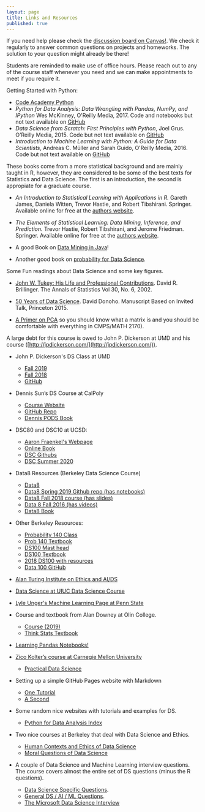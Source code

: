 ```yaml
---
layout: page
title: Links and Resources
published: true
---
```


If you need help please check the [discussion board on Canvas!](https://tulane.instructure.com/courses/2206549/discussion_topics). We check it regularly to answer common questions on projects and homeworks.  The solution to your question might already be there!

Students are reminded to make use of office hours.  Please reach out to any of the course staff whenever you need and we can make appointments to meet if you require it.

Getting Started with Python:
* [Code Academy Python](https://www.codecademy.com/learn/learn-python-3)
* *Python for Data Analysis: Data Wrangling with Pandas, NumPy, and IPython* Wes McKinney, O'Reilly Media, 2017. Code and notebooks but not text available on [GitHub](https://github.com/wesm/pydata-book)
* *Data Science from Scratch: First Principles with Python*, Joel Grus. O’Reilly Media, 2015. Code but not text available on [GitHub](https://github.com/joelgrus/data-science-from-scratch)
* *Introduction to Machine Learning with Python: A Guide for Data Scientists*, Andreas C. Müller and Sarah Guido, O'Reilly Media, 2016.  Code but not text available on [GitHub](https://github.com/amueller/introduction_to_ml_with_python)

These books come from a more statistical background and are mainly taught in R, however, they are considered to be some of the best texts for Statistics and Data Science.  The first is an introduction, the second is appropiate for a graduate course.
* *An Introduction to Statistical Learning with Applications in R.* Gareth James, Daniela Witten, Trevor Hastie, and Robert Tibshirani. Springer.  Available online for free at the [authors website](http://faculty.marshall.usc.edu/gareth-james/ISL/).
* *The Elements of Statistical Learning: Data Mining, Inference, and Prediction.* Trevor Hastie, Robert Tibshirani, and Jerome Friedman. Springer.  Available online for free at the [authors website](https://web.stanford.edu/~hastie/ElemStatLearn/).

* A good Book on [Data Mining in Java](https://www.cs.waikato.ac.nz/ml/weka/book.html)!

* Another good book on [probability for Data Science](http://theanalysisofdata.com/).

Some Fun readings about Data Science and some key figures.
* [John W. Tukey: His Life and Professional Contributions](https://cmsc320.github.io/files/tukey.pdf).  David R. Brillinger.  The Annals of Statistics Vol 30, No. 6, 2002.
* [50 Years of Data Science](https://courses.csail.mit.edu/18.337/2015/docs/50YearsDataScience.pdf). David Donoho.  Manuscript Based on Invited Talk, Princeton 2015.

* [A Primer on PCA](https://www.cs.princeton.edu/picasso/mats/PCA-Tutorial-Intuition_jp.pdf) so you should know what a matrix is and you should be comfortable with everything in CMPS/MATH 2170).

A large debt for this course is owed to John P. Dickerson at UMD and his course ([http://jpdickerson.com/](http://jpdickerson.com/)).

* John P. Dickerson's DS Class at UMD 
  * [Fall 2019](https://cmsc320.github.io/) 
  * [Fall 2018](http://www.cs.umd.edu/class/fall2018/cmsc320/) 
  * [GitHub](https://github.com/cmsc320)

* Dennis Sun’s DS Course at CalPoly 
  * [Course Website](http://users.csc.calpoly.edu/~dsun09/data301/lectures.html)
  * [GitHub Repo](https://github.com/dlsun/Data301Winter2019)
  * [Dennis PODS Book](https://github.com/dlsun/pods)

* DSC80 and DSC10 at UCSD:
  * [Aaron Fraenkel's Webpage](https://afraenkel.github.io/)
  * [Online Book](https://afraenkel.github.io/practical-data-science/)
  * [DSC Githubs](https://github.com/ucsd-ets)
  * [DSC Summer 2020](https://github.com/ucsd-ets/dsc10-su20-public)


* Data8 Resources (Berkeley Data Science Course)
  * [Data8](http://data8.org/) 
  * [Data8 Spring 2019 Github repo (has notebooks)](https://github.com/data-8/materials-sp19)
  * [Data8 Fall 2018 course (has slides)](http://data8.org/fa18/)
  * [Data 8 Fall 2016 (has videos)](http://data8.org/fa16/)
  * [Data8 Book](https://www.inferentialthinking.com/chapters/intro)

* Other Berkeley Resources:
  * [Probability 140 Class](http://prob140.org/)
  * [Prob 140 Textbook](http://prob140.org/textbook/chapters/README)
  * [DS100 Mast head](http://www.ds100.org/)
  * [DS100 Textbook](https://www.textbook.ds100.org/)
  * [2018 DS100 with resources](http://www.ds100.org/sp18/syllabus)
  * [Data 100 GitHub](https://github.com/DS-100)

* [Alan Turing Institute on Ethics and AI/DS](https://www.turing.ac.uk/courses)

* [Data Science at UIUC Data Science Course](https://github.com/Yiming-Gao/UIUC-Spring-2017/tree/master/INFO-490)

* [Lyle Unger's Machine Learning Page at Penn State](https://alliance.seas.upenn.edu/~cis520/dynamic/2020/wiki/index.php?n=Main.HomePage)

* Course and textbook from Alan Downey at Olin College.
  * [Course (2019)](https://sites.google.com/site/olinds19/)
  * [Think Stats Textbook](https://greenteapress.com/wp/think-stats-2e/)

* [Learning Pandas Notebooks!](https://github.com/tdpetrou/Learn-Pandas)

* [Zico Kolter’s course at Carnegie Mellon University](http://zicokolter.com/courses/)
  * [Practical Data Science](http://www.datasciencecourse.org/)

* Setting up a simple GitHub Pages website with Markdown
  * [One Tutorial](https://nicolas-van.github.io/easy-markdown-to-github-pages/)
  * [A Second](https://github.com/kbroman/simple_site)

* Some random nice websites with tutorials and examples for DS.
  * [Python for Data Analysis Index](http://hamelg.blogspot.com/2015/12/python-for-data-analysis-index.html)

* Two nice courses at Berkeley that deal with Data Science and Ethics.
  * [Human Contexts and Ethics of Data Science](https://hce-sts.org/)
  * [Moral Questions of Data Science](https://bcourses.berkeley.edu/courses/1477033)

* A couple of Data Science and Machine Learning interview questions.  The course covers almost the entire set of DS questions (minus the R questions).
  * [Data Science Specific Questions](https://www.springboard.com/blog/data-science-interview-questions/).
  * [General DS / AI / ML Questions](https://www.springboard.com/blog/machine-learning-interview-questions/).
  * [The Microsoft Data Science Interview](https://towardsdatascience.com/the-microsoft-data-scientist-interview-e511d6947652)
